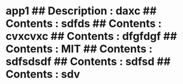 # app1 ## Description : daxc ## Contents : sdfds ## Contents : cvxcvxc ## Contents : dfgfdgf ## Contents : MIT ## Contents : sdfsdsdf ## Contents : sdfsd ## Contents : sdv